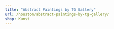 ```yaml
---
title: "Abstract Paintings by TG Gallery"
url: /houston/abstract-paintings-by-tg-gallery/
shop: Kunst
---
```

